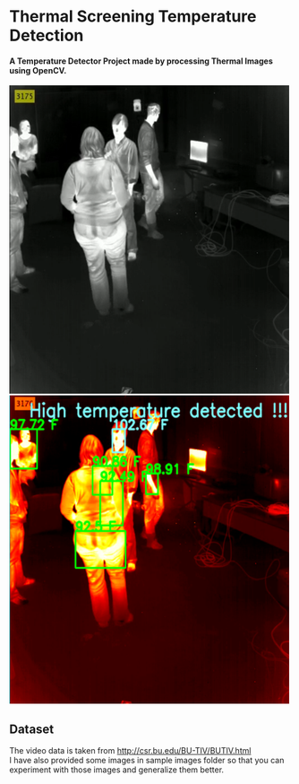 # Thermal Screening Temperature Detection

#### A Temperature Detector Project made by processing Thermal Images using OpenCV.

<div class="row">
    <img src="sample images/Screenshot (206).png" width=500 height=550 >
    <img src="outputs/Screenshot (191).png" width=500 height=550>
</div>

## Dataset
The video data is taken from http://csr.bu.edu/BU-TIV/BUTIV.html <br>
I have also provided some images in sample images folder so that you can experiment with those images and generalize 
them better.

           
    
        
        
